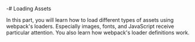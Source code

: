 -# Loading Assets

In this part, you will learn how to load different types of assets using webpack's loaders. Especially images, fonts, and JavaScript receive particular attention. You also learn how webpack's loader definitions work.
